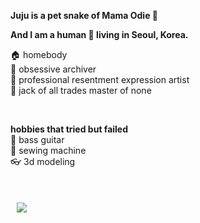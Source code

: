 **Juju is a pet snake of Mama Odie 🐍**

**And I am a human 🧑 living in Seoul, Korea.**  

🏠 homebody  
📓 obsessive archiver  
🤬 professional resentment expression artist  
🎃 jack of all trades master of none  

<br />

**hobbies that tried but failed**  
🎸 bass guitar  
🧵 sewing machine  
👓 3d modeling  

<br />

<a href="https://blog.naver.com/southpoley">
    <img 
        src="http://img.shields.io/badge/-blog-000000?style=flat&logo=Naver&link=https://blog.naver.com/southpoley"
        style="height : auto; margin-left : 10px; margin-right : 10px; margin-top : 20px"/>
</a>


<!--
**jujusnake/jujusnake** is a ✨ _special_ ✨ repository because its `README.md` (this file) appears on your GitHub profile.

Here are some ideas to get you started:

- 🔭 I’m currently working on ...
- 🌱 I’m currently learning ...
- 👯 I’m looking to collaborate on ...
- 🤔 I’m looking for help with ...
- 💬 Ask me about ...
- 📫 How to reach me: ...
- 😄 Pronouns: ...
- ⚡ Fun fact: ...
-->
